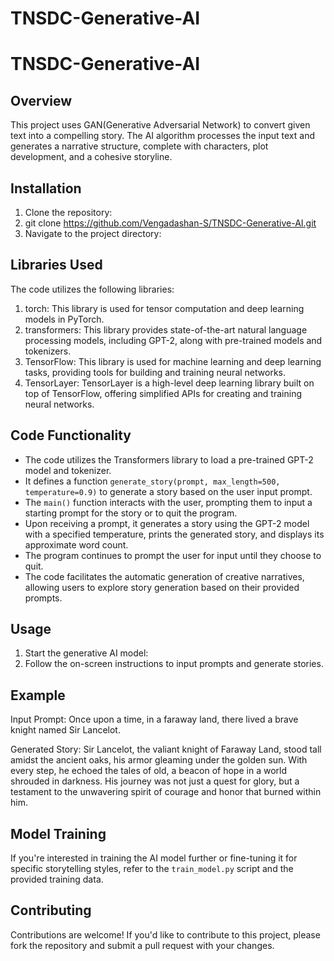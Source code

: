 # TNSDC-Generative-AI
# TNSDC-Generative-AI

## Overview
This project uses GAN(Generative Adversarial Network) to convert given text into a compelling story. The AI algorithm processes the input text and generates a narrative structure, complete with characters, plot development, and a cohesive storyline.

## Installation
1. Clone the repository:
2. git clone https://github.com/Vengadashan-S/TNSDC-Generative-AI.git
3. Navigate to the project directory:


## Libraries Used
The code utilizes the following libraries:
1. torch: This library is used for tensor computation and deep learning models in PyTorch.
2. transformers: This library provides state-of-the-art natural language processing models, including GPT-2, along with pre-trained models and tokenizers.
3. TensorFlow: This library is used for machine learning and deep learning tasks, providing tools for building and training neural networks.
4. TensorLayer: TensorLayer is a high-level deep learning library built on top of TensorFlow, offering simplified APIs for creating and training neural networks.

## Code Functionality
- The code utilizes the Transformers library to load a pre-trained GPT-2 model and tokenizer.
- It defines a function `generate_story(prompt, max_length=500, temperature=0.9)` to generate a story based on the user input prompt.
- The `main()` function interacts with the user, prompting them to input a starting prompt for the story or to quit the program.
- Upon receiving a prompt, it generates a story using the GPT-2 model with a specified temperature, prints the generated story, and displays its approximate word count.
- The program continues to prompt the user for input until they choose to quit.
- The code facilitates the automatic generation of creative narratives, allowing users to explore story generation based on their provided prompts.

## Usage
1. Start the generative AI model: 
2. Follow the on-screen instructions to input prompts and generate stories.

## Example
Input Prompt:
Once upon a time, in a faraway land, there lived a brave knight named Sir Lancelot.

Generated Story:
Sir Lancelot, the valiant knight of Faraway Land, stood tall amidst the ancient oaks, his armor gleaming under the golden sun. With every step, he echoed the tales of old, a beacon of hope in a world shrouded in darkness. His journey was not just a quest for glory, but a testament to the unwavering spirit of courage and honor that burned within him.

## Model Training
If you're interested in training the AI model further or fine-tuning it for specific storytelling styles, refer to the `train_model.py` script and the provided training data.

## Contributing
Contributions are welcome! If you'd like to contribute to this project, please fork the repository and submit a pull request with your changes.
